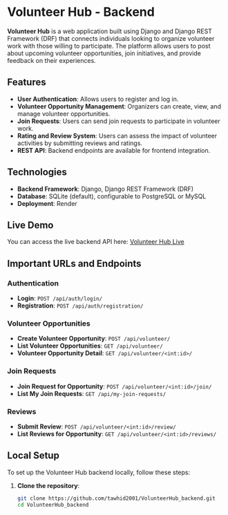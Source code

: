 # Volunteer Hub - Backend

**Volunteer Hub** is a web application built using Django and Django REST Framework (DRF) that connects individuals looking to organize volunteer work with those willing to participate. The platform allows users to post about upcoming volunteer opportunities, join initiatives, and provide feedback on their experiences.

## Features

- **User Authentication**: Allows users to register and log in.
- **Volunteer Opportunity Management**: Organizers can create, view, and manage volunteer opportunities.
- **Join Requests**: Users can send join requests to participate in volunteer work.
- **Rating and Review System**: Users can assess the impact of volunteer activities by submitting reviews and ratings.
- **REST API**: Backend endpoints are available for frontend integration.

## Technologies

- **Backend Framework**: Django, Django REST Framework (DRF)
- **Database**: SQLite (default), configurable to PostgreSQL or MySQL
- **Deployment**: Render

## Live Demo

You can access the live backend API here: [Volunteer Hub Live](https://volunteer-backend-xi.vercel.app/)

## Important URLs and Endpoints

### Authentication

- **Login**: `POST /api/auth/login/`
- **Registration**: `POST /api/auth/registration/`

### Volunteer Opportunities

- **Create Volunteer Opportunity**: `POST /api/volunteer/`
- **List Volunteer Opportunities**: `GET /api/volunteer/`
- **Volunteer Opportunity Detail**: `GET /api/volunteer/<int:id>/`

### Join Requests

- **Join Request for Opportunity**: `POST /api/volunteer/<int:id>/join/`
- **List My Join Requests**: `GET /api/my-join-requests/`

### Reviews

- **Submit Review**: `POST /api/volunteer/<int:id>/review/`
- **List Reviews for Opportunity**: `GET /api/volunteer/<int:id>/reviews/`

## Local Setup

To set up the Volunteer Hub backend locally, follow these steps:

1. **Clone the repository**:
   ```bash
   git clone https://github.com/tawhid2001/VolunteerHub_backend.git
   cd VolunteerHub_backend
